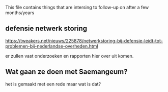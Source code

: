 This file contains things that are intersing to follow-up on after a few months/years

## defensie netwerk storing

<https://tweakers.net/nieuws/225878/netwerkstoring-bij-defensie-leidt-tot-problemen-bij-nederlandse-overheden.html>

er zullen vast onderzoeken en rapporten hier over uit komen.

## Wat gaan ze doen met Saemangeum?

het is gemaakt met een rede maar wat is dat?
